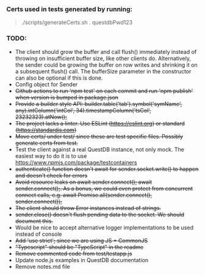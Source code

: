 ### Certs used in tests generated by running:
> ./scripts/generateCerts.sh . questdbPwd123

### TODO:
- The client should grow the buffer and call flush() immediately instead of throwing on insufficient buffer size,
like other clients do.
Alternatively, the sender could be growing the buffer on row writes and shrinking it on a subsequent flush() call.
The bufferSize parameter in the constructor can also be optional if this is done.
- Config object for Sender
- ~~Github actions to run 'npm test' on each commit and run 'npm publish' when version is bumped in package.json~~
- ~~Provide a builder style API:
  builder.table('tab').symbol('symName', any).intColumn('intCol', 34).timestampColumn('tsCol', 23232323).atNow();~~
- ~~The project lacks a linter. Use ESLint (https://eslint.org) or standard (https://standardjs.com)~~
- ~~Move certs/ under test/ since these are test specific files. Possibly generate certs from test.~~
- Test the client against a real QuestDB instance, not only mock. The easiest way to do it is to use https://www.npmjs.com/package/testcontainers
- ~~authenticate() function doesn't await for sender.socket.write() to happen and doesn't check for errors~~
- ~~Avoid resource leaks on await sender.connect(); await sender.connect();.
  As a bonus, we could even protect from concurrent connect calls, e.g. await Promise.all(sender.connect(), sender.connect());~~
- ~~The client should throw Error instances instead of strings.~~
- ~~sender.close() doesn't flush pending data to the socket. We should document this.~~
- Would be nice to accept alternative logger implementations to be used instead of console
- ~~Add 'use strict'; since we are using JS + CommonJS~~
- ~~"Typescript" should be "TypeScript" in the readme~~
- ~~Remove commented code from test/testapp.js~~
- Update node.js examples in QuestDB documentation
- Remove notes.md file
